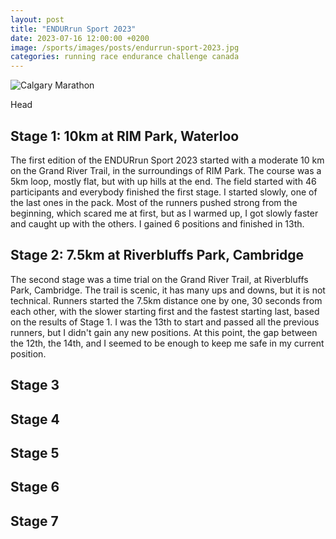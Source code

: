 ```yaml
---
layout: post
title: "ENDURrun Sport 2023"
date: 2023-07-16 12:00:00 +0200
image: /sports/images/posts/endurrun-sport-2023.jpg
categories: running race endurance challenge canada
---
```


![Calgary Marathon](/sports/images/posts/endurrun-sport-2023.jpg)

Head

<!-- more -->

## Stage 1: 10km at RIM Park, Waterloo

The first edition of the ENDURrun Sport 2023 started with a moderate 10 km on the Grand River Trail, in the surroundings of RIM Park. The course was a 5km loop, mostly flat, but with up hills at the end. The field started with 46 participants and everybody finished the first stage. I started slowly, one of the last ones in the pack. Most of the runners pushed strong from the beginning, which scared me at first, but as I warmed up, I got slowly faster and caught up with the others. I gained 6 positions and finished in 13th.

## Stage 2: 7.5km at Riverbluffs Park, Cambridge

The second stage was a time trial on the Grand River Trail, at Riverbluffs Park, Cambridge. The trail is scenic, it has many ups and downs, but it is not technical. Runners started the 7.5km distance one by one, 30 seconds from each other, with the slower starting first and the fastest starting last, based on the results of Stage 1. I was the 13th to start and passed all the previous runners, but I didn't gain any new positions. At this point, the gap between the 12th, the 14th, and I seemed to be enough to keep me safe in my current position.

## Stage 3

## Stage 4

## Stage 5

## Stage 6

## Stage 7
